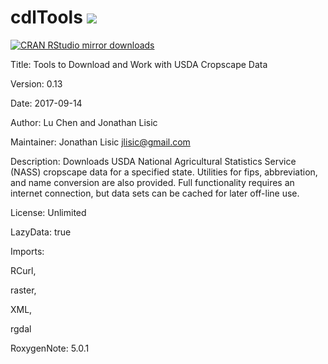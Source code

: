 # cdlTools [![](http://www.r-pkg.org/badges/version/cdlTools)](http://www.r-pkg.org/pkg/cdlTools)
[![CRAN RStudio mirror downloads](http://cranlogs.r-pkg.org/badges/cdlTools)](http://www.r-pkg.org/pkg/cdlTools)

Title: Tools to Download and Work with USDA Cropscape Data

Version: 0.13

Date: 2017-09-14

Author: Lu Chen and  Jonathan Lisic

Maintainer: Jonathan Lisic <jlisic@gmail.com>

Description: Downloads USDA National Agricultural Statistics Service (NASS) cropscape data for a specified state. Utilities for fips, abbreviation, and name conversion are also provided. Full functionality requires an internet connection, but data sets can be cached for later off-line use.

License: Unlimited

LazyData: true

Imports:

RCurl,

raster,

XML,

rgdal

RoxygenNote: 5.0.1
